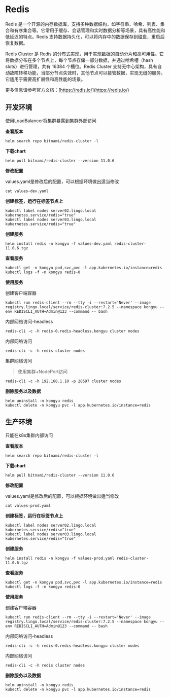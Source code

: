 # Redis

Redis 是一个开源的内存数据库，支持多种数据结构，如字符串、哈希、列表、集合和有序集合等。它常用于缓存、会话管理和实时数据分析等场景，具有高性能和低延迟的特点。Redis 支持数据持久化，可以将内存中的数据保存到磁盘，重启后恢复数据。

Redis Cluster 是 Redis 的分布式实现，用于实现数据的自动分片和高可用性。它将数据分布在多个节点上，每个节点存储一部分数据，并通过哈希槽（hash slots）进行管理，共有 16384 个槽位。Redis Cluster 支持无中心架构，具有自动故障转移功能，当部分节点失效时，其他节点可以接管数据，实现无缝的服务。它适用于需要高扩展性和高性能的场景。

更多信息请参考官方文档：[https://redis.io/](https://redis.io/)

## 开发环境

使用LoadBalancer将集群暴露到集群外部访问

**查看版本**

```
helm search repo bitnami/redis-cluster -l
```

**下载chart**

```
helm pull bitnami/redis-cluster --version 11.0.6
```

**修改配置**

values.yaml是修改后的配置，可以根据环境做出适当修改

```
cat values-dev.yaml
```

**创建标签，运行在标签节点上**

```
kubectl label nodes server02.lingo.local kubernetes.service/redis="true"
kubectl label nodes server03.lingo.local kubernetes.service/redis="true"
```

**创建服务**

```
helm install redis -n kongyu -f values-dev.yaml redis-cluster-11.0.6.tgz
```

**查看服务**

```
kubectl get -n kongyu pod,svc,pvc -l app.kubernetes.io/instance=redis
kubectl logs -f -n kongyu redis-0
```

**使用服务**

创建客户端容器

```
kubectl run redis-client --rm --tty -i --restart='Never' --image  registry.lingo.local/service/redis-cluster:7.2.5 --namespace kongyu --env REDISCLI_AUTH=Admin@123 --command -- bash
```

内部网络访问-headless

```
redis-cli -c -h redis-0.redis-headless.kongyu cluster nodes
```

内部网络访问

```
redis-cli -c -h redis cluster nodes
```

集群网络访问

> 使用集群+NodePort访问

```
redis-cli -c -h 192.168.1.10 -p 28597 cluster nodes
```

**删除服务以及数据**

```
helm uninstall -n kongyu redis
kubectl delete -n kongyu pvc -l app.kubernetes.io/instance=redis
```



## 生产环境

只能在k8s集群内部访问

**查看版本**

```
helm search repo bitnami/redis-cluster -l
```

**下载chart**

```
helm pull bitnami/redis-cluster --version 11.0.6
```

**修改配置**

values.yaml是修改后的配置，可以根据环境做出适当修改

```
cat values-prod.yaml
```

**创建标签，运行在标签节点上**

```
kubectl label nodes server02.lingo.local kubernetes.service/redis="true"
kubectl label nodes server03.lingo.local kubernetes.service/redis="true"
```

**创建服务**

```
helm install redis -n kongyu -f values-prod.yaml redis-cluster-11.0.6.tgz
```

**查看服务**

```
kubectl get -n kongyu pod,svc,pvc -l app.kubernetes.io/instance=redis
kubectl logs -f -n kongyu redis-0
```

**使用服务**

创建客户端容器

```
kubectl run redis-client --rm --tty -i --restart='Never' --image  registry.lingo.local/service/redis-cluster:7.2.5 --namespace kongyu --env REDISCLI_AUTH=Admin@123 --command -- bash
```

内部网络访问-headless

```
redis-cli -c -h redis-0.redis-headless.kongyu cluster nodes
```

内部网络访问

```
redis-cli -c -h redis cluster nodes
```

**删除服务以及数据**

```
helm uninstall -n kongyu redis
kubectl delete -n kongyu pvc -l app.kubernetes.io/instance=redis
```

